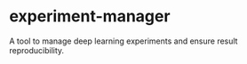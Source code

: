 # experiment-manager
A tool to manage deep learning experiments and ensure result reproducibility. 
